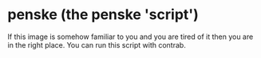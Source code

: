 # penske (the penske 'script')

If this image is somehow familiar to you and you are tired of it then you are in the right place. You can run this script with contrab.
